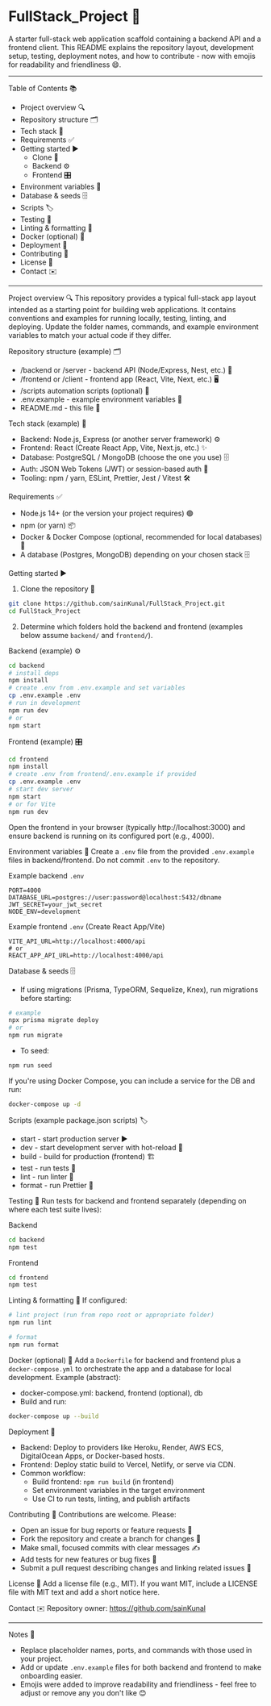 # FullStack_Project 🚀

A starter full-stack web application scaffold containing a backend API and a frontend client. This README explains the repository layout, development setup, testing, deployment notes, and how to contribute - now with emojis for readability and friendliness 😄.

---

Table of Contents 📚
- Project overview 🔍
- Repository structure 🗂️
- Tech stack 🧰
- Requirements ✅
- Getting started ▶️
  - Clone 🧾
  - Backend ⚙️
  - Frontend 🎛️
- Environment variables 🔐
- Database & seeds 🗄️
- Scripts 🏷️
- Testing 🧪
- Linting & formatting 🧹
- Docker (optional) 🐳
- Deployment 🚢
- Contributing 🤝
- License 📄
- Contact ✉️

---

Project overview 🔍
This repository provides a typical full-stack app layout intended as a starting point for building web applications. It contains conventions and examples for running locally, testing, linting, and deploying. Update the folder names, commands, and example environment variables to match your actual code if they differ.

Repository structure (example) 🗂️
- /backend or /server - backend API (Node/Express, Nest, etc.) 🧩
- /frontend or /client - frontend app (React, Vite, Next, etc.) 🖥️
- /scripts  automation scripts (optional) 🔁
- .env.example - example environment variables 🧾
- README.md - this file 📘

Tech stack (example) 🧰
- Backend: Node.js, Express (or another server framework) ⚙️
- Frontend: React (Create React App, Vite, Next.js, etc.) ✨
- Database: PostgreSQL / MongoDB (choose the one you use) 🗄️
- Auth: JSON Web Tokens (JWT) or session-based auth 🔑
- Tooling: npm / yarn, ESLint, Prettier, Jest / Vitest 🛠️

Requirements ✅
- Node.js 14+ (or the version your project requires) 🟢
- npm (or yarn) 📦
- Docker & Docker Compose (optional, recommended for local databases) 🐳
- A database (Postgres, MongoDB) depending on your chosen stack 🗄️

Getting started ▶️

1) Clone the repository 🧾
```bash
git clone https://github.com/sainKunal/FullStack_Project.git
cd FullStack_Project
```

2) Determine which folders hold the backend and frontend (examples below assume `backend/` and `frontend/`).

Backend (example) ⚙️
```bash
cd backend
# install deps
npm install
# create .env from .env.example and set variables
cp .env.example .env
# run in development
npm run dev
# or
npm start
```

Frontend (example) 🎛️
```bash
cd frontend
npm install
# create .env from frontend/.env.example if provided
cp .env.example .env
# start dev server
npm start
# or for Vite
npm run dev
```

Open the frontend in your browser (typically http://localhost:3000) and ensure backend is running on its configured port (e.g., 4000).

Environment variables 🔐
Create a `.env` file from the provided `.env.example` files in backend/frontend. Do not commit `.env` to the repository.

Example backend `.env`
```
PORT=4000
DATABASE_URL=postgres://user:password@localhost:5432/dbname
JWT_SECRET=your_jwt_secret
NODE_ENV=development
```

Example frontend `.env` (Create React App/Vite)
```
VITE_API_URL=http://localhost:4000/api
# or
REACT_APP_API_URL=http://localhost:4000/api
```

Database & seeds 🗄️
- If using migrations (Prisma, TypeORM, Sequelize, Knex), run migrations before starting:
```bash
# example
npx prisma migrate deploy
# or
npm run migrate
```
- To seed:
```bash
npm run seed
```
If you're using Docker Compose, you can include a service for the DB and run:
```bash
docker-compose up -d
```

Scripts (example package.json scripts) 🏷️
- start - start production server ▶️
- dev - start development server with hot-reload 🔁
- build - build for production (frontend) 🏗️
- test - run tests 🧪
- lint - run linter 🧹
- format - run Prettier 🎨

Testing 🧪
Run tests for backend and frontend separately (depending on where each test suite lives):

Backend
```bash
cd backend
npm test
```

Frontend
```bash
cd frontend
npm test
```

Linting & formatting 🧹
If configured:
```bash
# lint project (run from repo root or appropriate folder)
npm run lint

# format
npm run format
```

Docker (optional) 🐳
Add a `Dockerfile` for backend and frontend plus a `docker-compose.yml` to orchestrate the app and a database for local development. Example (abstract):
- docker-compose.yml: backend, frontend (optional), db
- Build and run:
```bash
docker-compose up --build
```

Deployment 🚢
- Backend: Deploy to providers like Heroku, Render, AWS ECS, DigitalOcean Apps, or Docker-based hosts.
- Frontend: Deploy static build to Vercel, Netlify, or serve via CDN.
- Common workflow:
  - Build frontend: `npm run build` (in frontend)
  - Set environment variables in the target environment
  - Use CI to run tests, linting, and publish artifacts

Contributing 🤝
Contributions are welcome. Please:
- Open an issue for bug reports or feature requests 🐞
- Fork the repository and create a branch for changes 🌿
- Make small, focused commits with clear messages ✍️
- Add tests for new features or bug fixes 🧪
- Submit a pull request describing changes and linking related issues 🔗

License 📄
Add a license file (e.g., MIT). If you want MIT, include a LICENSE file with MIT text and add a short notice here.

Contact ✉️
Repository owner: https://github.com/sainKunal

---

Notes 📝
- Replace placeholder names, ports, and commands with those used in your project.
- Add or update `.env.example` files for both backend and frontend to make onboarding easier.
- Emojis were added to improve readability and friendliness - feel free to adjust or remove any you don't like 😊
